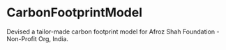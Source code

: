 # CarbonFootprintModel
Devised a tailor-made carbon footprint model for Afroz Shah Foundation - Non-Profit Org, India.
